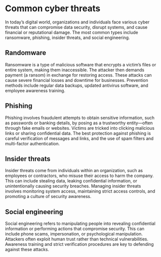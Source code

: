 # Common cyber threats
In today’s digital world, organizations and individuals face various cyber threats that can compromise data security, disrupt systems, and cause financial or reputational damage. The most common types include ransomware, phishing, insider threats, and social engineering.

## Randomware
Ransomware is a type of malicious software that encrypts a victim’s files or entire system, making them inaccessible. The attacker then demands payment (a ransom) in exchange for restoring access. These attacks can cause severe financial losses and downtime for businesses. Prevention methods include regular data backups, updated antivirus software, and employee awareness training.

## Phishing
Phishing involves fraudulent attempts to obtain sensitive information, such as passwords or banking details, by posing as a trustworthy entity—often through fake emails or websites. Victims are tricked into clicking malicious links or sharing confidential data. The best protection against phishing is careful verification of messages and links, and the use of spam filters and multi-factor authentication.

## Insider threats
Insider threats come from individuals within an organization, such as employees or contractors, who misuse their access to harm the company. This can include stealing data, leaking confidential information, or unintentionally causing security breaches. Managing insider threats involves monitoring system access, maintaining strict access controls, and promoting a culture of security awareness.

## Social engineering
Social engineering refers to manipulating people into revealing confidential information or performing actions that compromise security. This can include phone scams, impersonation, or psychological manipulation. Attackers often exploit human trust rather than technical vulnerabilities. Awareness training and strict verification procedures are key to defending against these attacks.